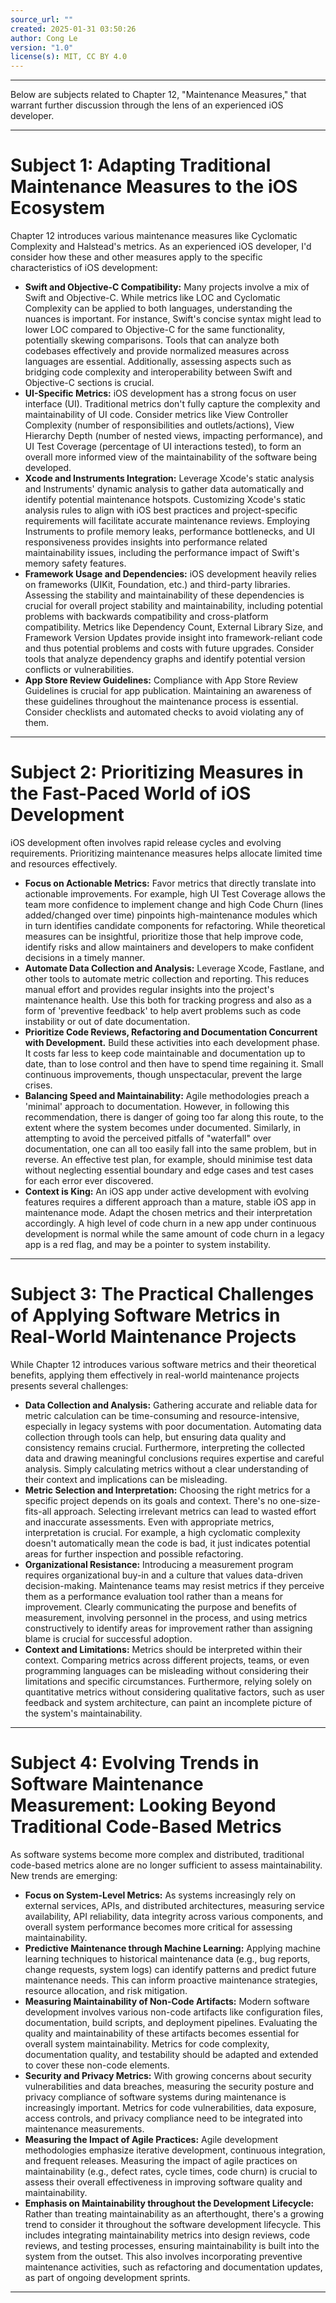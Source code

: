 ```yaml
---
source_url: ""
created: 2025-01-31 03:50:26
author: Cong Le
version: "1.0"
license(s): MIT, CC BY 4.0
---
```



----


Below are subjects related to Chapter 12, "Maintenance Measures," that warrant further discussion through the lens of an experienced iOS developer.


---


# Subject 1: Adapting Traditional Maintenance Measures to the iOS Ecosystem

Chapter 12 introduces various maintenance measures like Cyclomatic Complexity and Halstead's metrics. As an experienced iOS developer, I'd consider how these and other measures apply to the specific characteristics of iOS development:

*   **Swift and Objective-C Compatibility:**  Many projects involve a mix of Swift and Objective-C. While metrics like LOC and Cyclomatic Complexity can be applied to both languages, understanding the nuances is important. For instance, Swift's concise syntax might lead to lower LOC compared to Objective-C for the same functionality, potentially skewing comparisons.  Tools that can analyze both codebases effectively and provide normalized measures across languages are essential. Additionally, assessing aspects such as bridging code complexity and interoperability between Swift and Objective-C sections is crucial.
*   **UI-Specific Metrics:** iOS development has a strong focus on user interface (UI). Traditional metrics don't fully capture the complexity and maintainability of UI code.  Consider metrics like View Controller Complexity (number of responsibilities and outlets/actions), View Hierarchy Depth (number of nested views, impacting performance), and UI Test Coverage (percentage of UI interactions tested), to form an overall more informed view of the maintainability of the software being developed.
*   **Xcode and Instruments Integration:** Leverage Xcode's static analysis and Instruments' dynamic analysis to gather data automatically and identify potential maintenance hotspots. Customizing Xcode's static analysis rules to align with iOS best practices and project-specific requirements will facilitate accurate maintenance reviews. Employing Instruments to profile memory leaks, performance bottlenecks, and UI responsiveness provides insights into performance related maintainability issues, including the performance impact of Swift's memory safety features.
*   **Framework Usage and Dependencies:**  iOS development heavily relies on frameworks (UIKit, Foundation, etc.) and third-party libraries. Assessing the stability and maintainability of these dependencies is crucial for overall project stability and maintainability, including potential problems with backwards compatibility and cross-platform compatibility.  Metrics like Dependency Count, External Library Size, and Framework Version Updates provide insight into framework-reliant code and thus potential problems and costs with future upgrades. Consider tools that analyze dependency graphs and identify potential version conflicts or vulnerabilities.
*   **App Store Review Guidelines:** Compliance with App Store Review Guidelines is crucial for app publication.  Maintaining an awareness of these guidelines throughout the maintenance process is essential.  Consider checklists and automated checks to avoid violating any of them.

---

# Subject 2: Prioritizing Measures in the Fast-Paced World of iOS Development

iOS development often involves rapid release cycles and evolving requirements. Prioritizing maintenance measures helps allocate limited time and resources effectively.

*   **Focus on Actionable Metrics:**  Favor metrics that directly translate into actionable improvements. For example, high UI Test Coverage allows the team more confidence to implement change and high Code Churn (lines added/changed over time) pinpoints high-maintenance modules which in turn identifies candidate components for refactoring.  While theoretical measures can be insightful, prioritize those that help improve code, identify risks and allow maintainers and developers to make confident decisions in a timely manner.
*   **Automate Data Collection and Analysis:** Leverage Xcode, Fastlane, and other tools to automate metric collection and reporting.  This reduces manual effort and provides regular insights into the project's maintenance health.  Use this both for tracking progress and also as a form of 'preventive feedback' to help avert problems such as code instability or out of date documentation.
*   **Prioritize Code Reviews, Refactoring and Documentation Concurrent with Development.** Build these activities into each development phase.  It costs far less to keep code maintainable and documentation up to date, than to lose control and then have to spend time regaining it.  Small continuous improvements, though unspectacular, prevent the large crises. 
*   **Balancing Speed and Maintainability:** Agile methodologies preach a 'minimal' approach to documentation.  However, in following this recommendation, there is danger of going too far along this route, to the extent where the system becomes under documented. Similarly, in attempting to avoid the perceived pitfalls of "waterfall" over documentation, one can all too easily fall into the same problem, but in reverse. An effective test plan, for example, should minimise test data without neglecting essential boundary and edge cases and test cases for each error ever discovered.
*   **Context is King:** An iOS app under active development with evolving features requires a different approach than a mature, stable iOS app in maintenance mode.  Adapt the chosen metrics and their interpretation accordingly. A high level of code churn in a new app under continuous development is normal while the same amount of code churn in a legacy app is a red flag, and may be a pointer to system instability.


----


# Subject 3: The Practical Challenges of Applying Software Metrics in Real-World Maintenance Projects

While Chapter 12 introduces various software metrics and their theoretical benefits, applying them effectively in real-world maintenance projects presents several challenges:

*   **Data Collection and Analysis:** Gathering accurate and reliable data for metric calculation can be time-consuming and resource-intensive, especially in legacy systems with poor documentation. Automating data collection through tools can help, but ensuring data quality and consistency remains crucial.  Furthermore, interpreting the collected data and drawing meaningful conclusions requires expertise and careful analysis.  Simply calculating metrics without a clear understanding of their context and implications can be misleading.
*   **Metric Selection and Interpretation:** Choosing the right metrics for a specific project depends on its goals and context. There's no one-size-fits-all approach. Selecting irrelevant metrics can lead to wasted effort and inaccurate assessments. Even with appropriate metrics, interpretation is crucial.  For example, a high cyclomatic complexity doesn't automatically mean the code is bad, it just indicates potential areas for further inspection and possible refactoring.
*   **Organizational Resistance:** Introducing a measurement program requires organizational buy-in and a culture that values data-driven decision-making. Maintenance teams may resist metrics if they perceive them as a performance evaluation tool rather than a means for improvement. Clearly communicating the purpose and benefits of measurement, involving personnel in the process, and using metrics constructively to identify areas for improvement rather than assigning blame is crucial for successful adoption.
*   **Context and Limitations:** Metrics should be interpreted within their context. Comparing metrics across different projects, teams, or even programming languages can be misleading without considering their limitations and specific circumstances.  Furthermore, relying solely on quantitative metrics without considering qualitative factors, such as user feedback and system architecture, can paint an incomplete picture of the system's maintainability.

---

# Subject 4: Evolving Trends in Software Maintenance Measurement: Looking Beyond Traditional Code-Based Metrics

As software systems become more complex and distributed, traditional code-based metrics alone are no longer sufficient to assess maintainability. New trends are emerging:

*   **Focus on System-Level Metrics:** As systems increasingly rely on external services, APIs, and distributed architectures, measuring service availability, API reliability, data integrity across various components, and overall system performance becomes more critical for assessing maintainability.
*   **Predictive Maintenance through Machine Learning:**  Applying machine learning techniques to historical maintenance data (e.g., bug reports, change requests, system logs) can identify patterns and predict future maintenance needs. This can inform proactive maintenance strategies, resource allocation, and risk mitigation.
*   **Measuring Maintainability of Non-Code Artifacts:**  Modern software development involves various non-code artifacts like configuration files, documentation, build scripts, and deployment pipelines. Evaluating the quality and maintainability of these artifacts becomes essential for overall system maintainability. Metrics for code complexity, documentation quality, and testability should be adapted and extended to cover these non-code elements.
*   **Security and Privacy Metrics:** With growing concerns about security vulnerabilities and data breaches, measuring the security posture and privacy compliance of software systems during maintenance is increasingly important.  Metrics for code vulnerabilities, data exposure, access controls, and privacy compliance need to be integrated into maintenance measurements.
*   **Measuring the Impact of Agile Practices:** Agile development methodologies emphasize iterative development, continuous integration, and frequent releases. Measuring the impact of agile practices on maintainability (e.g., defect rates, cycle times, code churn) is crucial to assess their overall effectiveness in improving software quality and maintainability.
*   **Emphasis on Maintainability throughout the Development Lifecycle:** Rather than treating maintainability as an afterthought, there's a growing trend to consider it throughout the software development lifecycle.  This includes integrating maintainability metrics into design reviews, code reviews, and testing processes, ensuring maintainability is built into the system from the outset. This also involves incorporating preventive maintenance activities, such as refactoring and documentation updates, as part of ongoing development sprints.

----

